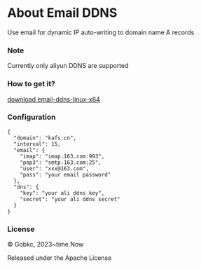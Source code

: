 # About Email DDNS
Use email for dynamic IP auto-writing to domain name A records

### Note
Currently only aliyun DDNS are supported

### How to get it?
[download email-ddns-linux-x64](https://github.com/gobkc/email-ddns/releases/download/v1.0.0/email-ddns)

### Configuration
````
{
  "domain": "kafs.cn",
  "interval": 15,
  "email": {
    "imap": "imap.163.com:993",
    "pop3": "smtp.163.com:25",
    "user": "xxx@163.com",
    "pass": "your email password"
  },
  "dns": {
    "key": "your ali ddns key",
    "secret": "your ali ddns secret"
  }
}
````

### License
© Gobkc, 2023~time.Now

Released under the Apache License